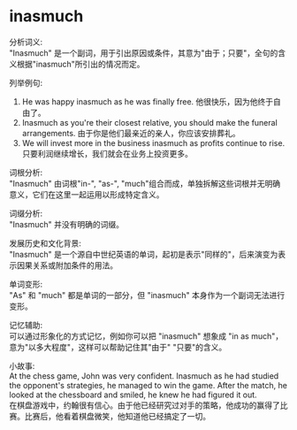 # inasmuch

分析词义:  
"Inasmuch" 是一个副词，用于引出原因或条件，其意为"由于；只要"，全句的含义根据"inasmuch"所引出的情况而定。

  

列举例句:

  

1.  He was happy inasmuch as he was finally free. 他很快乐，因为他终于自由了。
2.  Inasmuch as you're their closest relative, you should make the funeral arrangements. 由于你是他们最亲近的亲人，你应该安排葬礼。
3.  We will invest more in the business inasmuch as profits continue to rise. 只要利润继续增长，我们就会在业务上投资更多。

  

词根分析:  
"Inasmuch" 由词根"in-", "as-", "much"组合而成，单独拆解这些词根并无明确意义，它们在这里一起运用以形成特定含义。

  

词缀分析:  
"Inasmuch" 并没有明确的词缀。

  

发展历史和文化背景:  
"Inasmuch" 是一个源自中世纪英语的单词，起初是表示"同样的"，后来演变为表示因果关系或附加条件的用法。

  

单词变形:  
"As" 和 "much" 都是单词的一部分，但 "inasmuch" 本身作为一个副词无法进行变形。

  

记忆辅助:  
可以通过形象化的方式记忆，例如你可以把 "inasmuch" 想象成 "in as much"，意为"以多大程度"，这样可以帮助记住其"由于" "只要"的含义。

  

小故事:  
At the chess game, John was very confident. Inasmuch as he had studied the opponent's strategies, he managed to win the game. After the match, he looked at the chessboard and smiled, he knew he had figured it out.  
在棋盘游戏中，约翰很有信心。由于他已经研究过对手的策略，他成功的赢得了比赛。比赛后，他看着棋盘微笑，他知道他已经搞定了一切。
